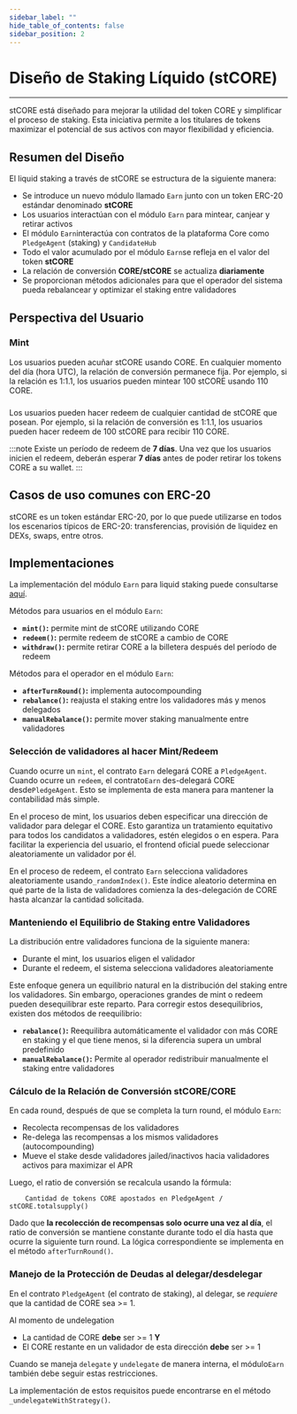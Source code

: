 ```yaml
---
sidebar_label: ""
hide_table_of_contents: false
sidebar_position: 2
---
```


# Diseño de Staking Líquido (stCORE)

---

stCORE está diseñado para mejorar la utilidad del token CORE y simplificar el proceso de staking. Esta iniciativa permite a los titulares de tokens maximizar el potencial de sus activos con mayor flexibilidad y eficiencia.

## Resumen del Diseño

El liquid staking a través de stCORE se estructura de la siguiente manera:

- Se introduce un nuevo módulo llamado `Earn` junto con un token ERC-20 estándar denominado **stCORE**
- Los usuarios interactúan con el módulo `Earn` para mintear, canjear y retirar activos
- El módulo `Earn`interactúa con contratos de la plataforma Core como `PledgeAgent` (staking) y `CandidateHub`
- Todo el valor acumulado por el módulo `Earn`se refleja en el valor del token **stCORE**
- La relación de conversión **CORE/stCORE** se actualiza **diariamente**
- Se proporcionan métodos adicionales para que el operador del sistema pueda rebalancear y optimizar el staking entre validadores

## Perspectiva del Usuario

### Mint

Los usuarios pueden acuñar stCORE usando CORE. En cualquier momento del día (hora UTC), la relación de conversión permanece fija. Por ejemplo, si la relación es 1:1.1, los usuarios pueden mintear 100 stCORE usando 110 CORE.

###

Los usuarios pueden hacer redeem de cualquier cantidad de stCORE que posean. Por ejemplo, si la relación de conversión es 1:1.1, los usuarios pueden hacer redeem de 100 stCORE para recibir 110 CORE.

:::note
Existe un período de redeem de **7 días**. Una vez que los usuarios inicien el redeem, deberán esperar **7 días** antes de poder retirar los tokens CORE a su wallet.
:::

## Casos de uso comunes con ERC-20

stCORE es un token estándar ERC-20, por lo que puede utilizarse en todos los escenarios típicos de ERC-20: transferencias, provisión de liquidez en DEXs, swaps, entre otros.

## Implementaciones

La implementación del módulo `Earn` para liquid staking puede consultarse [aquí](https://github.com/coredao-org/Earn/blob/main/contracts/Earn.sol).

Métodos para usuarios en el módulo `Earn`:

- **`mint()`:** permite mint de stCORE utilizando CORE
- **`redeem()`:** permite redeem de stCORE a cambio de CORE
- **`withdraw()`:** permite retirar CORE a la billetera después del período de redeem

Métodos para el operador en el módulo `Earn`:

- **`afterTurnRound()`:** implementa autocompounding
- **`rebalance()`:** reajusta el staking entre los validadores más y menos delegados
- **`manualRebalance()`:** permite mover staking manualmente entre validadores

### Selección de validadores al hacer Mint/Redeem

Cuando ocurre un `mint`, el contrato `Earn` delegará CORE a `PledgeAgent`. Cuando ocurre un `redeem`, el contrato`Earn` des-delegará CORE desde`PledgeAgent`. Esto se implementa de esta manera para mantener la contabilidad más simple.

En el proceso de mint, los usuarios deben especificar una dirección de validador para delegar el CORE. Esto garantiza un tratamiento equitativo para todos los candidatos a validadores, estén elegidos o en espera. Para facilitar la experiencia del usuario, el frontend oficial puede seleccionar aleatoriamente un validador por él.

En el proceso de redeem, el contrato `Earn` selecciona validadores aleatoriamente usando`_randomIndex()`. Este índice aleatorio determina en qué parte de la lista de validadores comienza la des-delegación de CORE hasta alcanzar la cantidad solicitada.

### Manteniendo el Equilibrio de Staking entre Validadores

La distribución entre validadores funciona de la siguiente manera:

- Durante el mint, los usuarios eligen el validador
- Durante el redeem, el sistema selecciona validadores aleatoriamente

Este enfoque genera un equilibrio natural en la distribución del staking entre los validadores. Sin embargo, operaciones grandes de mint o redeem pueden desequilibrar este reparto. Para corregir estos desequilibrios, existen dos métodos de reequilibrio:

- **`rebalance()`:** Reequilibra automáticamente el validador con más CORE en staking y el que tiene menos, si la diferencia supera un umbral predefinido
- **`manualRebalance()`:** Permite al operador redistribuir manualmente el staking entre validadores

### Cálculo de la Relación de Conversión stCORE/CORE

En cada round, después de que se completa la turn round, el módulo `Earn`:

- Recolecta recompensas de los validadores
- Re-delega las recompensas a los mismos validadores (autocompounding)
- Mueve el stake desde validadores jailed/inactivos hacia validadores activos para maximizar el APR

Luego, el ratio de conversión se recalcula usando la fórmula:

```
    Cantidad de tokens CORE apostados en PledgeAgent / stCORE.totalsupply() 
```

Dado que **la recolección de recompensas solo ocurre una vez al día**, el ratio de conversión se mantiene constante durante todo el día hasta que ocurre la siguiente turn round. La lógica correspondiente se implementa en el método `afterTurnRound()`.

### Manejo de la Protección de Deudas al delegar/desdelegar

En el contrato `PledgeAgent` (el contrato de staking), al delegar, se _requiere_ que la cantidad de CORE sea >= 1.

Al momento de undelegation

- La cantidad de CORE **debe** ser >= 1 **Y**
- El CORE restante en un validador de esta dirección **debe** ser >= 1

Cuando se maneja `delegate` y `undelegate` de manera interna, el módulo`Earn` también debe seguir estas restricciones.

La implementación de estos requisitos puede encontrarse en el método `_undelegateWithStrategy()`.

